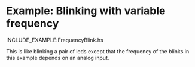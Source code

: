 # Example: Blinking with variable frequency

INCLUDE_EXAMPLE:FrequencyBlink.hs

This is like blinking a pair of leds except that the frequency of the blinks in
this example depends on an analog input.
